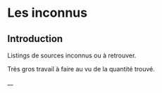 # Les inconnus

## Introduction

Listings de sources inconnus ou à retrouver.

Très gros travail à faire au vu de la quantité trouvé.

__
